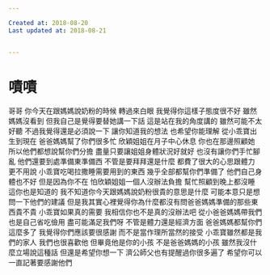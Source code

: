 ```yaml
---

Created at: 2018-08-20
Last updated at: 2018-08-21


---
```


# 嘖嘖


哥哥 你今天在跟媽媽說奶粉的時候 轉過來白眼 我覺得你這樣子態度很不好 雖然媽媽沒看到 但我自己是覺得要替她講一下話 這是站在我的角度講的 雖然可能不太好聽 不過我覺得還是必須說一下 讓你知道我的想法 也希望你能理解
從小乖寶出生到現在 爸爸媽媽幫了你們很多忙 欣穎姐姐在月子中心休息 你也在那邊照顧她 所以他們都想說幫你們分擔 盡量只要讓姐姐身體狀況好就好 也沒有讓你們手忙腳亂 他們還要到處準備東準備西 不管是要拜拜還是什麼 都費了很大的心思跟體力 更不用說 小乖寶吃喝拉撒睡需要用到的東西 幾乎全部都幫你們準備了
他們自己身體也不好 但是因為你不在 怕欣穎姐姐一個人沒辦法負擔 幫忙照顧到晚上都沒睡 這你也是知道的
我不知道你今天跟媽媽說奶粉很貴的意思是什麼 可能本意只是想問一下他們的建議 但是我其實心裡覺得你為什麼都沒有問爸爸媽媽準備的那些東西貴不貴 小乖寶如果真的需要 我相信你也不是真的沒辦法吧 從小爸爸媽媽帶我們也是自己省吃儉用 盡可能滿足我們呀 不管是體力還是經濟方面 爸爸媽媽都幫你們這麼多了 我覺得你們應該要很感謝 而不是當作理所當然的接受 小乖寶雖然都是我們的家人 我們也很喜歡他 但畢竟他是你的小孩 不是爸爸媽媽的小孩 雖然我沒什麼立場說這種話 但還是希望你想一下 濟公師父也有提醒過你很多遍了 希望你可以一直記著要感謝他們

